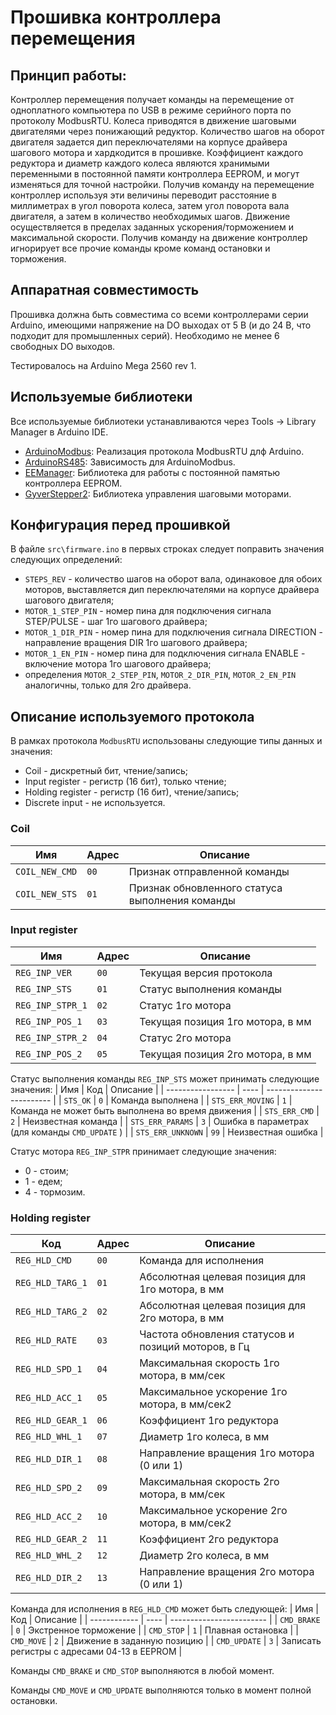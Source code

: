 # Прошивка контроллера перемещения

## Принцип работы:

Контроллер перемещения получает команды на перемещение от одноплатного компьютера по USB в режиме серийного порта по протоколу ModbusRTU.
Колеса приводятся в движение шаговыми двигателями через понижающий редуктор.
Количество шагов на оборот двигателя задается дип переключателями на корпусе  драйвера шагового мотора и хардкодится в прошивке. Коэффициент каждого редуктора и диаметр каждого колеса являются хранимыми переменными в постоянной памяти контроллера EEPROM, и могут изменяться для точной настройки.
Получив команду на перемещение контроллер используя эти величины переводит расстояние в миллиметрах в угол поворота колеса, затем угол поворота вала двигателя, а затем в количество необходимых шагов.
Движение осуществляется в пределах заданных ускорения/торможением и максимальной скорости.
Получив команду на движение контроллер игнорирует все прочие команды кроме команд остановки и торможения.

## Аппаратная совместимость

Прошивка должна быть совместима со всеми контроллерами серии Arduino, имеющими напряжение на DO выходах от 5 В (и до 24 В, что подходит для промышленных серий). Необходимо не менее 6 свободных DO выходов.

Тестировалось на Arduino Mega 2560 rev 1.

## Используемые библиотеки

Все используемые библиотеки устанавливаются через Tools -> Library Manager в Arduino IDE.

- [ArduinoModbus](https://github.com/arduino-libraries/ArduinoModbus): Реализация протокола ModbusRTU длф Arduino.
- [ArduinoRS485](https://github.com/arduino-libraries/ArduinoRS485): Зависимость для ArduinoModbus.
- [EEManager](https://github.com/GyverLibs/EEManager): Библиотека для работы с постоянной памятью контроллера EEPROM.
- [GyverStepper2](https://github.com/GyverLibs/GyverStepper): Библиотека управления шаговыми моторами.

## Конфигурация перед прошивкой

В файле `src\firmware.ino` в первых строках следует поправить значения следующих определений:

- `STEPS_REV` - количество шагов на оборот вала, одинаковое для обоих моторов, выставляется дип переключателями на корпусе драйвера шагового двигателя;
- `MOTOR_1_STEP_PIN` - номер пина для подключения сигнала STEP/PULSE - шаг 1го шагового драйвера;
- `MOTOR_1_DIR_PIN` - номер пина для подключения сигнала DIRECTION - направление вращения DIR 1го шагового драйвера;
- `MOTOR_1_EN_PIN` - номер пина для подключения сигнала ENABLE - включение мотора 1го шагового драйвера;
- определения `MOTOR_2_STEP_PIN`, `MOTOR_2_DIR_PIN`, `MOTOR_2_EN_PIN` аналогичны, только для 2го драйвера.

## Описание используемого протокола

В рамках протокола `ModbusRTU` использованы следующие типы данных и значения:
- Coil - дискретный бит, чтение/запись;
- Input register - регистр (16 бит), только чтение;
- Holding register - регистр (16 бит), чтение/запись;
- Discrete input - не используется.

### Coil

| Имя            | Адрес  | Описание                     |
| -------------- | ------ | ---------------------------- |
| `COIL_NEW_CMD` |  `00`  | Признак отправленной команды |
| `COIL_NEW_STS` |  `01`  | Признак обновленного статуса выполнения команды |

### Input register

| Имя              | Адрес  | Описание                 |
| ---------------- | ------ | ------------------------ |
| `REG_INP_VER`    |  `00`  | Текущая версия протокола |
| `REG_INP_STS`    |  `01`  | Статус выполнения команды |
| `REG_INP_STPR_1` |  `02`  | Статус 1го мотора |
| `REG_INP_POS_1`  |  `03`  | Текущая позиция 1го мотора, в мм |
| `REG_INP_STPR_2` |  `04`  | Статус 2го мотора |
| `REG_INP_POS_2`  |  `05`  | Текущая позиция 2го мотора, в мм |

Статус выполнения команды `REG_INP_STS` может принимать следующие значения:
| Имя               | Код  | Описание                 |
| ----------------- | ---- | ------------------------ |
| `STS_OK`          | `0`  | Команда выполнена |
| `STS_ERR_MOVING`  | `1`  | Команда не может быть выполнена во время движения |
| `STS_ERR_CMD`     | `2`  | Неизвестная команда |
| `STS_ERR_PARAMS`  | `3`  | Ошибка в параметрах (для команды `CMD_UPDATE` ) |
| `STS_ERR_UNKNOWN` | `99` | Неизвестная ошибка |

Статус мотора `REG_INP_STPR` принимает следующие значения:
- 0 - стоим;
- 1 - едем;
- 4 - тормозим.

### Holding register

| Код              | Адрес  | Описание               |
| ---------------- | ------ | ---------------------- |
| `REG_HLD_CMD`    |  `00`  | Команда для исполнения |
| `REG_HLD_TARG_1` |  `01`  | Абсолютная целевая позиция для 1го мотора, в мм |
| `REG_HLD_TARG_2` |  `02`  | Абсолютная целевая позиция для 2го мотора, в мм |
| `REG_HLD_RATE`   |  `03`  | Частота обновления статусов и позиций моторов, в Гц |
| `REG_HLD_SPD_1`  |  `04`  | Максимальная скорость 1го мотора, в мм/сек |
| `REG_HLD_ACC_1`  |  `05`  | Максимальное ускорение 1го мотора, в мм/сек2 |
| `REG_HLD_GEAR_1` |  `06`  | Коэффициент 1го редуктора |
| `REG_HLD_WHL_1`  |  `07`  | Диаметр 1го колеса, в мм |
| `REG_HLD_DIR_1`  |  `08`  | Направление вращения 1го мотора (0 или 1) |
| `REG_HLD_SPD_2`  |  `09`  | Максимальная скорость 2го мотора, в мм/сек |
| `REG_HLD_ACC_2`  |  `10`  | Максимальное ускорение 2го мотора, в мм/сек2 |
| `REG_HLD_GEAR_2` |  `11`  | Коэффициент 2го редуктора |
| `REG_HLD_WHL_2`  |  `12`  | Диаметр 2го колеса, в мм |
| `REG_HLD_DIR_2`  |  `13`  | Направление вращения 2го мотора (0 или 1) |

Команда для исполнения в `REG_HLD_CMD` может быть следующей:
| Имя          | Код  | Описание                 |
| ------------ | ---- | ------------------------ |
| `CMD_BRAKE`  | `0`  | Экстренное торможение |
| `CMD_STOP`   | `1`  | Плавная остановка |
| `CMD_MOVE`   | `2`  | Движение в заданную позицию |
| `CMD_UPDATE` | `3`  | Записать регистры с адресами 04-13 в EEPROM |

Команды `CMD_BRAKE` и `CMD_STOP` выполняются в любой момент.

Команды `CMD_MOVE` и `CMD_UPDATE` выполняются только в момент полной остановки.
